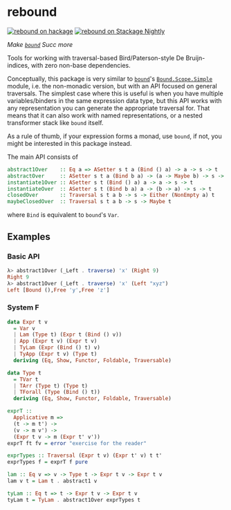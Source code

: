 # rebound
[![rebound on hackage](https://img.shields.io/hackage/v/rebound)](http://hackage.haskell.org/package/rebound)
[![rebound on Stackage Nightly](https://stackage.org/package/rebound/badge/nightly)](https://stackage.org/nightly/package/rebound)

_Make [`bound`](https://github.com/ekmett/bound/) Succ more_

Tools for working with traversal-based Bird/Paterson-style De Bruijn-indices, with zero non-base dependencies.

Conceptually, this package is very similar to [`bound`](https://github.com/ekmett/bound/)'s [`Bound.Scope.Simple`](https://hackage.haskell.org/package/bound-2.0.3/docs/Bound-Scope-Simple.html) module, i.e. the non-monadic version, but with an API focused on general traversals.
The simplest case where this is useful is when you have multiple variables/binders in the same expression data type, but this API works with any representation you can generate the appropriate traversal for.
That means that it can also work with named representations, or a nested transformer stack like `bound` itself.

As a rule of thumb, if your expression forms a monad, use `bound`, if not, you might be interested in this package instead.

The main API consists of

```haskell
abstract1Over    :: Eq a => ASetter s t a (Bind () a) -> a -> s -> t
abstractOver     :: ASetter s t a (Bind b a) -> (a -> Maybe b) -> s -> t
instantiate1Over :: ASetter s t (Bind () a) a -> a -> s -> t
instantiateOver  :: ASetter s t (Bind b a) a -> (b -> a) -> s -> t
closedOver       :: Traversal s t a b -> s -> Either (NonEmpty a) t
maybeClosedOver  :: Traversal s t a b -> s -> Maybe t
```

where `Bind` is equivalent to `bound`'s `Var`.

## Examples

### Basic API

```haskell
λ> abstract1Over (_Left . traverse) 'x' (Right 9)
Right 9
λ> abstract1Over (_Left . traverse) 'x' (Left "xyz")
Left [Bound (),Free 'y',Free 'z']
```

### System F

```haskell
data Expr t v
  = Var v
  | Lam (Type t) (Expr t (Bind () v))
  | App (Expr t v) (Expr t v)
  | TyLam (Expr (Bind () t) v)
  | TyApp (Expr t v) (Type t)
  deriving (Eq, Show, Functor, Foldable, Traversable)

data Type t
  = TVar t
  | TArr (Type t) (Type t)
  | TForall (Type (Bind () t))
  deriving (Eq, Show, Functor, Foldable, Traversable)

exprT ::
  Applicative m =>
  (t -> m t') ->
  (v -> m v') ->
  (Expr t v -> m (Expr t' v'))
exprT ft fv = error "exercise for the reader"

exprTypes :: Traversal (Expr t v) (Expr t' v) t t'
exprTypes f = exprT f pure

lam :: Eq v => v -> Type t -> Expr t v -> Expr t v
lam v t = Lam t . abstract1 v

tyLam :: Eq t => t -> Expr t v -> Expr t v
tyLam t = TyLam . abstract1Over exprTypes t
```
